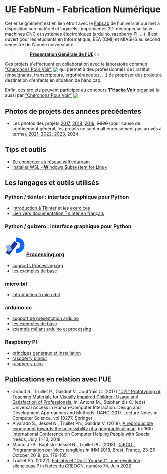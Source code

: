 # UE FabNum - Fabrication Numérique

Cet enseignement est en lien étroit avec le [FabLab](http://campusfab.univ-tlse3.fr) de l'université qui met à disposition son matériel et logiciels :  imprimantes 3D, découpeuse laser, machines CNC et systèmes électroniques (arduino, raspberry Pi, ...). Il est ouvert pour les étudiants en Informatique, EEA (CMI) et MIASHS au second semestre de l'année universitaire.

 >>**[Présentation Générale de l'UE](https://github.com/truillet/ups/blob/master/l1info/supports/L1_FabNum.pdf)**<<

Ces projets s'effectuent en collaboration avec le laboratoire commun ["Cherchons Pour Voir"](http://cherchonspourvoir.org) <img src="https://github.com/truillet/ups/blob/master/l1info/projets/logo_cpv.png" width=50 valign="middle">  qui permet à des professionnels de l'institut (enseignants, transcripteurs, ergothérapeutes, …) de proposer des projets à destination d'enfants en situation de handicap.

Enfin, ces projets peuvent participer au  concours **[T'Hacka Voir](https://thackavoir.fr)** organisé lui aussi par ["Cherchons Pour Voir"](http://cherchonspourvoir.org) <img src="https://github.com/truillet/ups/blob/master/l1info/projets/logo_cpv.png" width=50 valign="middle">

## Photos de projets des années précédentes
* Les photos des projets [2017](https://goo.gl/photos/ziiTxKuK3US1Zgwo6), [2018](https://photos.app.goo.gl/4vy6OGd5W74osKal1), [2019](https://photos.app.goo.gl/YDe1hAeWh82qXuxS6), ~~2020~~ (pour cause de confinement général, les projets ne sont malheureusement pas arrivés à terme), [2021](https://photos.app.goo.gl/aM46jGBa2pTGjJdQ7), [2022](https://photos.app.goo.gl/5idE69rDTeeKDa5CA), [2023](https://photos.app.goo.gl/qbkTpKCmo7s3RnCS8), 2024
            
## Tips et outils 
* [Se connecter au réseau wifi eduroam](https://cat.eduroam.org)
* [installer WSL - **W**indows **S**ubsystem for **L**inux](https://learn.microsoft.com/fr-fr/windows/wsl/install)

## Les langages et outils utilisés

### Python / tkinter : interface graphique pour Python
* [introduction à Tkinter](https://github.com/truillet/ups/blob/master/l1info/supports/tkinter.pdf) et les [exercices](https://github.com/truillet/ups/blob/master/l1info/code/tkinter.zip)
* [Lien vers documentation TKinter en français](http://tkinter.fdex.eu/index.html)
 
### Python / guizero : interface graphique pour Python

### <img src="https://github.com/truillet/upssitech/blob/master/SRI/1A/Code/Processing_2021_logo.png" width=64> [Processing.org](https://www.processing.org)
* [supports Processing.org](https://github.com/truillet/processing)
* [les exemples de base](https://github.com/truillet/ups/blob/master/l1info/code/exercices_processing.zip)


### micro:bit
* [introduction à micro:bit](https://github.com/truillet/ups/blob/master/l1info/supports/microbit.pdf)

### arduino.cc
* [support de présentation arduino](https://github.com/truillet/ups/blob/master/l1info/supports/L1_arduino.pdf)
* [les exemples de base](https://github.com/truillet/ups/blob/master/l1info/code/Processing_base.zip)
* [exemple mêlant arduino et processing](https://github.com/truillet/ups/blob/master/l1info/code/arduino_processing.zip)

### Raspberry PI
* [principes généraux et installation](https://github.com/truillet/ups/blob/master/l1info/supports/Introduction_RPi.pdf)
* [raspberry pinout](https://pinout.xyz)
* [raspberry pico](https://www.raspberrypi.com/documentation/microcontrollers/raspberry-pi-pico.html)


## Publications en relation avec l'UE
* Giraud S., Truillet P., Gaildrat V., Jouffrais C. (2017) ["DIY" Prototyping of Teaching Materials for Visually Impaired Children: Usage and Satisfaction of Professionals](https://doi.org/10.1007/978-3-319-58706-6_42), In: Antona M., Stephanidis C. (eds) Universal Access in Human–Computer Interaction. Design and Development Approaches and Methods. UAHCI 2017. Lecture Notes in Computer Science, vol 10277. Springer	
* Alvarado S., Jessel N., Truillet Ph., Gaildrat V. (2018), [A reproducible experiment towards the accessibility of a geographical map](https://link.springer.com/chapter/10.1007/978-3-319-94274-2_40#author-information). In: 16th International Conference on Computer Helping People with Special Needs, July 11-13, 2018
* Marco J.-B., Baptiste-Jessel N., Truillet Ph. (2018), [TaBGO : Programmation par blocs tangibles](https://hal.science/hal-02181953) in IHM 2018, Brest, France, 23-26 October 2018, pp. 179-185
* Truillet Ph. (2022), [Fablabs et "Do-it Yourself" : une révolution silencieuse ?](https://www.gendarmerie.interieur.gouv.fr/crgn/publications/les-notes-du-creogn/fablabs-et-do-it-yourself-une-revolution-silencieuse) in Notes du CREOGN, numéro 74, Juin 2022				
